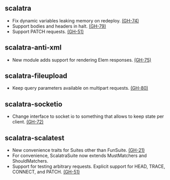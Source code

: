 ## scalatra
* Fix dynamic variables leaking memory on redeploy. [(GH-74)](http://github.com/scalatra/scalatra/issues/74) 
* Support bodies and headers in halt. [(GH-79)](http://github.com/scalatra/scalatra/issues/79) 
* Support PATCH requests. [(GH-51)](http://github.com/scalatra/scalatra/issues/51) 

## scalatra-anti-xml
* New module adds support for rendering Elem responses. [(GH-75)](http://github.com/scalatra/scalatra/issues/75)

## scalatra-fileupload
* Keep query parameters available on multipart requests. [(GH-80)](http://github.com/scalatra/scalatra/issues/80)

## scalatra-socketio
* Change interface to socket io to something that allows to keep state per client. [(GH-72)](http://github.com/scalatra/scalatra/issues/72)

## scalatra-scalatest
* New convenience traits for Suites other than FunSuite. [(GH-21)](http://github.com/scalatra/scalatra/issues/21)
* For convenience, ScalatraSuite now extends MustMatchers and ShouldMatchers.
* Support for testing arbitrary requests. Explicit support for HEAD, TRACE, CONNECT, and PATCH. [(GH-51)](http://github.com/scalatra/scalatra/issues/51)
